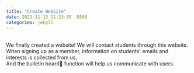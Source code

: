 ```yaml
---
title: "Create Website"
date: 2021-11-15 11:23:35 -0500
categories: jekyll
---
```

<br>
We finally created a website! We will contact students through this website. <br>
When signing up as a member, information on students' emails and interests is collected from us. <br>
And the bulletin board📰 function will help us communicate with users.
